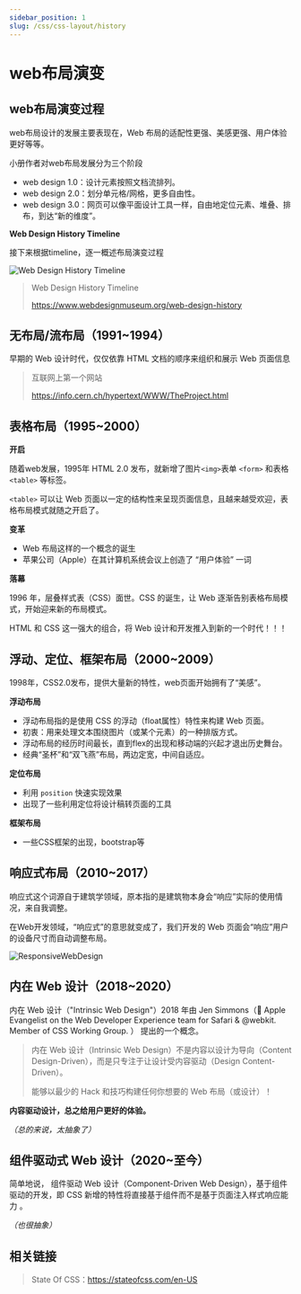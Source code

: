```yaml
---
sidebar_position: 1
slug: /css/css-layout/history
---
```


# web布局演变

## web布局演变过程

web布局设计的发展主要表现在，Web 布局的适配性更强、美感更强、用户体验更好等等。

小册作者对web布局发展分为三个阶段
 - web design 1.0：设计元素按照文档流排列。
 - web design 2.0：划分单元格/网格，更多自由性。
 - web design 3.0：网页可以像平面设计工具一样，自由地定位元素、堆叠、排布，到达“新的维度”。

**Web Design History Timeline**

接下来根据timeline，逐一概述布局演变过程

![Web Design History Timeline](/img/WebDesignHistoryTimeline.png)

> Web Design History Timeline
>
> https://www.webdesignmuseum.org/web-design-history

## 无布局/流布局（1991~1994）

早期的 Web 设计时代，仅仅依靠 HTML 文档的顺序来组织和展示 Web 页面信息

> 互联网上第一个网站
>
> https://info.cern.ch/hypertext/WWW/TheProject.html

## 表格布局（1995~2000）

**开启**

随着web发展，1995年 HTML 2.0 发布，就新增了图片`<img>`表单 `<form>` 和表格 `<table>` 等标签。

`<table>` 可以让 Web 页面以一定的结构性来呈现页面信息，且越来越受欢迎，表格布局模式就随之开启了。

**变革**

- Web 布局这样的一个概念的诞生
- 苹果公司（Apple）在其计算机系统会议上创造了 “用户体验” 一词

**落幕**

1996 年，层叠样式表（CSS）面世。CSS 的诞生，让 Web 逐渐告别表格布局模式，开始迎来新的布局模式。

HTML 和 CSS 这一强大的组合，将 Web 设计和开发推入到新的一个时代！！！

## 浮动、定位、框架布局（2000~2009）

1998年，CSS2.0发布，提供大量新的特性，web页面开始拥有了“美感”。

**浮动布局**

- 浮动布局指的是使用 CSS 的浮动（float属性）特性来构建 Web 页面。
- 初衷：用来处理文本围绕图片（或某个元素）的一种排版方式。
- 浮动布局的经历时间最长，直到flex的出现和移动端的兴起才退出历史舞台。
- 经典“圣杯”和“双飞燕”布局，两边定宽，中间自适应。

**定位布局**

- 利用 `position` 快速实现效果
- 出现了一些利用定位将设计稿转页面的工具

**框架布局**

- 一些CSS框架的出现，bootstrap等

## 响应式布局（2010~2017）

响应式这个词源自于建筑学领域，原本指的是建筑物本身会“响应”实际的使用情况，来自我调整。

在Web开发领域，“响应式”的意思就变成了，我们开发的 Web 页面会“响应”用户的设备尺寸而自动调整布局。

![ResponsiveWebDesign](/img/ResponsiveWebDesign.png)

## 内在 Web 设计（2018~2020）

内在 Web 设计（"Intrinsic Web Design"）2018 年由 Jen Simmons（ Apple Evangelist on the Web Developer Experience team for Safari & @webkit. Member of CSS Working Group. ） 提出的一个概念。

> 内在 Web 设计（Intrinsic Web Design）不是内容以设计为导向（Content Design-Driven），而是只专注于让设计受内容驱动（Design Content-Driven）。
>
> 能够以最少的 Hack 和技巧构建任何你想要的 Web 布局（或设计）！

**内容驱动设计，总之给用户更好的体验。**

*（总的来说，太抽象了）*

## 组件驱动式 Web 设计（2020~至今）

简单地说， 组件驱动 Web 设计（Component-Driven Web Design），基于组件驱动的开发，即 CSS 新增的特性将直接基于组件而不是基于页面注入样式响应能力 。

*（也很抽象）*

## 相关链接

> State Of CSS：https://stateofcss.com/en-US
